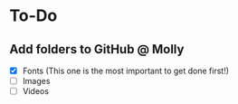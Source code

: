 # To-Do

## Add folders to GitHub @ Molly
- [x] Fonts
  (This one is the most important to get done first!)
- [ ] Images
- [ ] Videos
